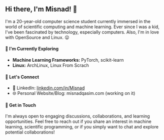## Hi there, I'm Misnad! 👋

I'm a 20-year-old computer science student currently immersed in the world of scientific computing and machine learning. Ever since I was a kid, I've been fascinated by technology, especially computers.
Also, I'm in love with OpenSource and Linux. 😛

#### 🌱 I'm Currently Exploring

- **Machine Learning Frameworks:** PyTorch, scikit-learn
- **Linux:** ArchLinux, Linux From Scrach

#### 🤝 Let's Connect

- 💼 LinkedIn: [linkedin.com/in/Misnad](linkedin.com/in/Misnad)
- 🌐 Personal Website/Blog: misnadqasim.com (working on it)

#### 💬 Get in Touch

I'm always open to engaging discussions, collaborations, and learning opportunities. Feel free to reach out if you share an interest in machine learning, scientific programming, or if you simply want to chat and explore potential collaborations!
